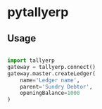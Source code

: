 # pytallyerp

## Usage

```python

import tallyerp
gateway = tallyerp.connect()
gateway.master.createLedger(
    name='Ledger name', 
    parent='Sundry Debtor', 
    openingBalance=1000
)

```